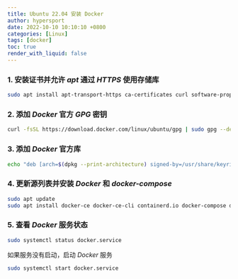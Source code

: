 ```yaml
---
title: Ubuntu 22.04 安装 Docker
author: hypersport
date: 2022-10-10 10:10:10 +0800
categories: [Linux]
tags: [docker]
toc: true
render_with_liquid: false
---
```


### 1. 安装证书并允许 *apt* 通过 *HTTPS* 使用存储库

```bash
sudo apt install apt-transport-https ca-certificates curl software-properties-common gnupg lsb-release
```

### 2. 添加 *Docker* 官方 *GPG* 密钥

```bash
curl -fsSL https://download.docker.com/linux/ubuntu/gpg | sudo gpg --dearmor -o /usr/share/keyrings/docker-archive-keyring.gpg
```

### 3. 添加 *Docker* 官方库

```bash
echo "deb [arch=$(dpkg --print-architecture) signed-by=/usr/share/keyrings/docker-archive-keyring.gpg] https://download.docker.com/linux/ubuntu $(lsb_release -cs) stable" | sudo tee /etc/apt/sources.list.d/docker.list > /dev/null
```

### 4. 更新源列表并安装 *Docker* 和 *docker-compose*

```bash
sudo apt update
sudo apt install docker-ce docker-ce-cli containerd.io docker-compose docker-compose-plugin
```

### 5. 查看 *Docker* 服务状态

```bash
sudo systemctl status docker.service
```

如果服务没有启动，启动 *Docker* 服务

```bash
sudo systemctl start docker.service
```
